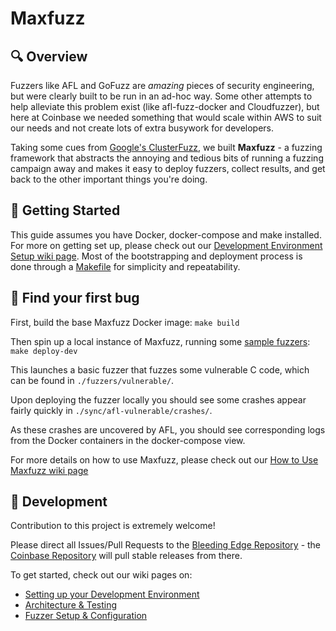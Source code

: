 # Maxfuzz

## 🔍 Overview

Fuzzers like AFL and GoFuzz are *amazing* pieces of security engineering, but were clearly built to be run in an ad-hoc way. Some other attempts to help alleviate this problem exist (like afl-fuzz-docker and Cloudfuzzer), but here at Coinbase we needed something that would scale within AWS to suit our needs and not create lots of extra busywork for developers.

Taking some cues from [Google's ClusterFuzz](https://github.com/google/oss-fuzz/blob/master/docs/clusterfuzz.md), we built **Maxfuzz** - a fuzzing framework that abstracts the annoying and tedious bits of running a fuzzing campaign away and makes it easy to deploy fuzzers, collect results, and get back to the other important things you're doing.

## 🚀 Getting Started

This guide assumes you have Docker, docker-compose and make installed. For more on getting set up, please check out our [Development Environment Setup wiki page](https://github.com/coinbase/maxfuzz/wiki/Environment-Setup). Most of the bootstrapping and deployment process is done through a [Makefile](https://github.com/coinbase/maxfuzz/blob/master/Makefile) for simplicity and repeatability.

## 🐞 Find your first bug

First, build the base Maxfuzz Docker image: `make build`

Then spin up a local instance of Maxfuzz, running some [sample fuzzers](fuzzers/README.md): `make deploy-dev`

This launches a basic fuzzer that fuzzes some vulnerable C code, which can be found in `./fuzzers/vulnerable/`.

Upon deploying the fuzzer locally you should see some crashes appear fairly quickly in `./sync/afl-vulnerable/crashes/`.

As these crashes are uncovered by AFL, you should see corresponding logs from the Docker containers in the docker-compose view.

For more details on how to use Maxfuzz, please check out our [How to Use Maxfuzz wiki page](https://github.com/coinbase/maxfuzz/wiki/How-to-use-Maxfuzz)

## 👷‍ Development

Contribution to this project is extremely welcome!

Please direct all Issues/Pull Requests to the [Bleeding Edge Repository](https://github.com/everestmz/maxfuzz) - the [Coinbase Repository](https://github.com/coinbase/maxfuzz) will pull stable releases from there.

To get started, check out our wiki pages on:
- [Setting up your Development Environment](https://github.com/coinbase/maxfuzz/wiki/Environment-Setup)
- [Architecture & Testing](https://github.com/coinbase/maxfuzz/wiki/Architecture-&-Testing)
- [Fuzzer Setup & Configuration](https://github.com/coinbase/maxfuzz/wiki/How-to-use-Maxfuzz#%EF%B8%8F-fuzzer-setup--configuration)
